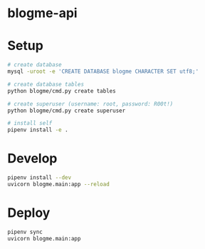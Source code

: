 # blogme-api


# Setup

```sh
# create database
mysql -uroot -e 'CREATE DATABASE blogme CHARACTER SET utf8;'

# create database tables
python blogme/cmd.py create tables

# create superuser (username: root, password: R00t!)
python blogme/cmd.py create superuser

# install self
pipenv install -e .
```


# Develop

```sh
pipenv install --dev
uvicorn blogme.main:app --reload
```

# Deploy

```sh
pipenv sync
uvicorn blogme.main:app
```
